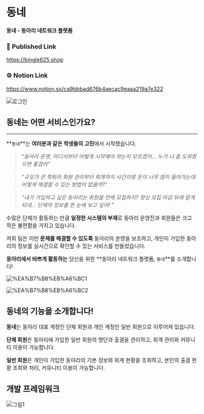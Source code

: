 # 동네

**동네 - 동아리 네트워크 플랫폼**

### 📢 Published Link

https://bingle625.shop

### ⚙️ Notion Link

https://www.notion.so/ca9bbbad676b4aecac9eaaa219a7e322

![로그인](https://user-images.githubusercontent.com/96720326/187247086-8a8af129-7413-4522-99d1-1eaf2a4039cb.jpg)

## 동네는 어떤 서비스인가요?

---

**`동네`**는 **여러분과 같은 학생들의 고민**에서 시작했습니다.

> “*동아리 운영, 어디서부터 어떻게 시작해야 하는지 모르겠어… 누가 나 좀 도와줬으면 좋겠어”*
> 

> *“규모가 큰 학회라 회원 관리부터 회계까지 시간이랑 돈이 너무 많이 들어가는데 어떻게 해결할 수 있는 방법이 없을까?”*
> 

> *“내가 가입하고 싶은 동아리는 회원을 언제 모집하지? 항상 모집 마감 뒤에 알게 되네… 단체의 정보를 한 눈에 보고 싶어! ”*
> 

수많은 단체가 활동하는 만큼 **일정한 시스템의 부재**로 동아리 운영진과 회원들은 크고 작은 불편함을 가지고 있습니다.    

저희 팀은 이런 **문제를 해결할 수 있도록** 동아리의 운영을 보조하고, 개인이 가입한 동아리의 정보를 실시간으로 확인할 수 있는 서비스를 만들었습니다.

**동아리에서 바쁘게 활동하는** 당신을 위한 **동아리 네트워크 플랫폼, `동네`**를 소개합니다!

![%EA%B7%B8%EB%A6%BC1](https://user-images.githubusercontent.com/96720326/187244234-baa73df7-40cf-4c23-94ac-55ce52af71ee.png)

![%EA%B7%B8%EB%A6%BC2](https://user-images.githubusercontent.com/96720326/187244086-7d588044-8b7b-4c19-91ca-b90bd047e6e2.png)

## 동네의 기능을 소개합니다!

**동네**는 동아리 대표 계정인 단체 회원과 개인 계정인 일반 회원으로 이루어져 있습니다.

**단체 회원**은 동아리에 가입한 일반 회원의 명단과 출결을 관리하고, 회계 관리와 커뮤니티 이용이 가능합니다. 

**일반 회원**은 개인이 가입한 동아리의 기본 정보와 회계 현황을 조회하고, 본인의 출결 현황 조회와 처리, 커뮤니티 이용이 가능합니다.

## 개발 프레임워크

![그림1](https://user-images.githubusercontent.com/96720326/187251424-94f2b33b-9488-4404-a5f1-236f0f7c011b.png)

